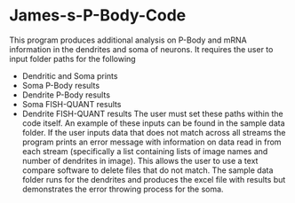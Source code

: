 # James-s-P-Body-Code
This program produces additional analysis on P-Body and mRNA information in the dendrites and soma of neurons. It requires the user to input folder paths for the following
  - Dendritic and Soma prints
  - Soma P-Body results
  - Dendrite P-Body results
  - Soma FISH-QUANT results
  - Dendrite FISH-QUANT results
The user must set these paths within the code itself. An example of these inputs can be found in the sample data folder. If the user inputs data that does not match across all streams the program prints an error message with information on data read in from each stream (specifically a list containing lists of image names and number of dendrites in image). This allows the user to use a text compare software to delete files that do not match. The sample data folder runs for the dendrites and produces the excel file with results but demonstrates the error throwing process for the soma. 
